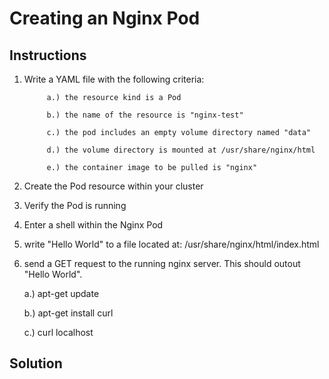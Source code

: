 # Creating an Nginx Pod

## Instructions

1. Write a YAML file with the following criteria:

            a.) the resource kind is a Pod
      
            b.) the name of the resource is "nginx-test"
      
            c.) the pod includes an empty volume directory named "data"
      
            d.) the volume directory is mounted at /usr/share/nginx/html
      
            e.) the container image to be pulled is "nginx"
      
2. Create the Pod resource within your cluster
3. Verify the Pod is running
4. Enter a shell within the Nginx Pod
5. write "Hello World" to a file located at: /usr/share/nginx/html/index.html
6. send a GET request to the running nginx server. This should outout "Hello World". 

      a.) apt-get update
      
      b.) apt-get install curl
      
      c.) curl localhost
      
      
## Solution
 
